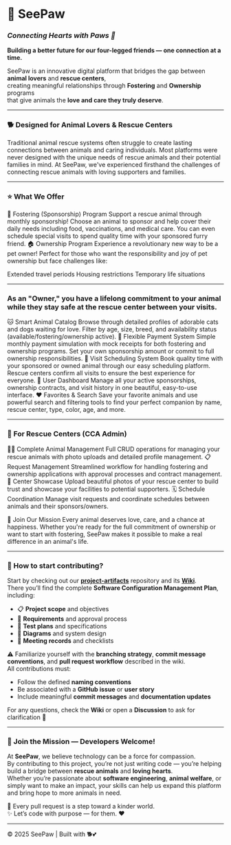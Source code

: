 # 🐾 **SeePaw**  
### *Connecting Hearts with Paws 💖*  

 **Building a better future for our four-legged friends — one connection at a time.**  
  
SeePaw is an innovative digital platform that bridges the gap between **animal lovers** and **rescue centers**,  
creating meaningful relationships through **Fostering** and **Ownership** programs  
that give animals the **love and care they truly deserve**.

---

### 🐕 Designed for Animal Lovers & Rescue Centers
Traditional animal rescue systems often struggle to create lasting connections between animals and caring individuals. Most platforms were never designed with the unique needs of rescue animals and their potential families in mind.
At SeePaw, we've experienced firsthand the challenges of connecting rescue animals with loving supporters and families.

---

### ⭐ What We Offer
🤗 Fostering (Sponsorship) Program
Support a rescue animal through monthly sponsorship! Choose an animal to sponsor and help cover their daily needs including food, vaccinations, and medical care. You can even schedule special visits to spend quality time with your sponsored furry friend.
🏠 Ownership Program
Experience a revolutionary new way to be a pet owner! Perfect for those who want the responsibility and joy of pet ownership but face challenges like:

Extended travel periods
Housing restrictions
Temporary life situations

---

### As an "Owner," you have a lifelong commitment to your animal while they stay safe at the rescue center between your visits.
🐱 Smart Animal Catalog
Browse through detailed profiles of adorable cats and dogs waiting for love. Filter by age, size, breed, and availability status (available/fostering/ownership active).
💝 Flexible Payment System
Simple monthly payment simulation with mock receipts for both fostering and ownership programs. Set your own sponsorship amount or commit to full ownership responsibilities.
📅 Visit Scheduling System
Book quality time with your sponsored or owned animal through our easy scheduling platform. Rescue centers confirm all visits to ensure the best experience for everyone.
🌟 User Dashboard
Manage all your active sponsorships, ownership contracts, and visit history in one beautiful, easy-to-use interface.
❤️ Favorites & Search
Save your favorite animals and use powerful search and filtering tools to find your perfect companion by name, rescue center, type, color, age, and more.

---

### 🏥 For Rescue Centers (CCA Admin)
🐕‍🦺 Complete Animal Management
Full CRUD operations for managing your rescue animals with photo uploads and detailed profile management.
📋 Request Management
Streamlined workflow for handling fostering and ownership applications with approval processes and contract management.
📸 Center Showcase
Upload beautiful photos of your rescue center to build trust and showcase your facilities to potential supporters.
🗓️ Schedule Coordination
Manage visit requests and coordinate schedules between animals and their sponsors/owners.

🌈 Join Our Mission
Every animal deserves love, care, and a chance at happiness. Whether you're ready for the full commitment of ownership or want to start with fostering, SeePaw makes it possible to make a real difference in an animal's life.

---

### 🧭 How to start contributing?

Start by checking out our **[project-artifacts](https://github.com/see-paw/project-artifacts)** repository and its **[Wiki](https://github.com/see-paw/project-artifacts/wiki)**.  
There you’ll find the complete **Software Configuration Management Plan**, including:
- 📋 **Project scope** and objectives  
- 🧠 **Requirements** and approval process  
- 🧪 **Test plans** and specifications  
- 🧩 **Diagrams** and system design  
- 🧾 **Meeting records** and checklists  

⚠️ Familiarize yourself with the **branching strategy**, **commit message conventions**, and **pull request workflow** described in the wiki.  
All contributions must:
- Follow the defined **naming conventions**  
- Be associated with a **GitHub issue** or **user story**  
- Include meaningful **commit messages** and **documentation updates**  

For any questions, check the **Wiki** or open a **Discussion** to ask for clarification 🐾

---

### 🤝 Join the Mission — Developers Welcome!

At **SeePaw**, we believe technology can be a force for compassion.  
By contributing to this project, you’re not just writing code — you’re helping build a bridge between **rescue animals** and **loving hearts**.  
Whether you’re passionate about **software engineering**, **animal welfare**, or simply want to make an impact, your skills can help us expand this platform and bring hope to more animals in need.  

🐾 Every pull request is a step toward a kinder world.  
✨ Let’s code with purpose — for them. ❤️

---
© 2025 SeePaw | Built with 🐕💕
